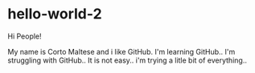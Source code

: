# hello-world-2

Hi People!

My name is Corto Maltese and i like GitHub.
I'm learning GitHub..
I'm struggling with GitHub..
It is not easy..
i'm trying a litle bit of everything..
